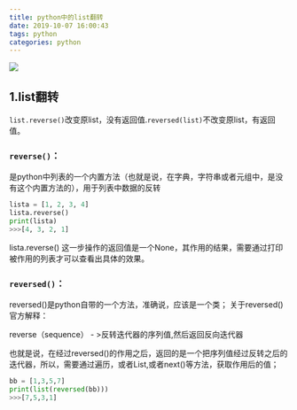 ```yaml
---
title: python中的list翻转
date: 2019-10-07 16:00:43
tags: python
categories: python
---
```


![](http://lishengyu.xyz/j202.jpg)
## 1.list翻转
`list.reverse()`改变原list，没有返回值.`reversed(list)`不改变原list，有返回值。

### `reverse()`：
是python中列表的一个内置方法（也就是说，在字典，字符串或者元组中，是没有这个内置方法的），用于列表中数据的反转
```python
lista = [1, 2, 3, 4]
lista.reverse()
print(lista)
>>>[4, 3, 2, 1]
```
<!-- more --> 

lista.reverse() 这一步操作的返回值是一个None，其作用的结果，需要通过打印被作用的列表才可以查看出具体的效果。

### `reversed()`：
reversed()是python自带的一个方法，准确说，应该是一个类；
关于reversed()官方解释：

reverse（sequence） - >反转迭代器的序列值,然后返回反向迭代器

也就是说，在经过reversed()的作用之后，返回的是一个把序列值经过反转之后的迭代器，所以，需要通过遍历，或者List,或者next()等方法，获取作用后的值；
```python
bb = [1,3,5,7]
print(list(reversed(bb)))
>>>[7,5,3,1]
```